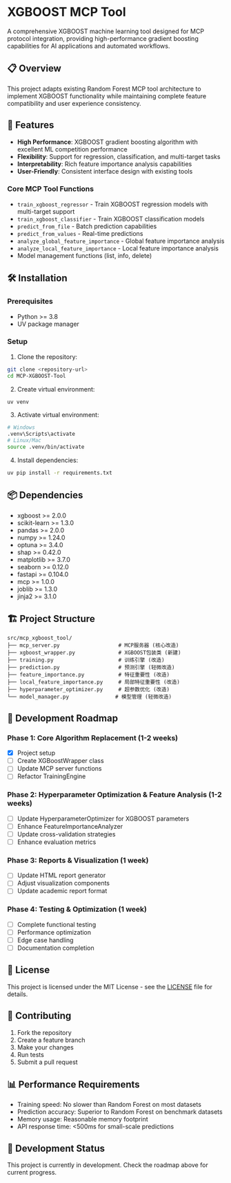 # XGBOOST MCP Tool

A comprehensive XGBOOST machine learning tool designed for MCP protocol integration, providing high-performance gradient boosting capabilities for AI applications and automated workflows.

## 📋 Overview

This project adapts existing Random Forest MCP tool architecture to implement XGBOOST functionality while maintaining complete feature compatibility and user experience consistency.

## 🚀 Features

- **High Performance**: XGBOOST gradient boosting algorithm with excellent ML competition performance
- **Flexibility**: Support for regression, classification, and multi-target tasks
- **Interpretability**: Rich feature importance analysis capabilities
- **User-Friendly**: Consistent interface design with existing tools

### Core MCP Tool Functions

- `train_xgboost_regressor` - Train XGBOOST regression models with multi-target support
- `train_xgboost_classifier` - Train XGBOOST classification models
- `predict_from_file` - Batch prediction capabilities
- `predict_from_values` - Real-time predictions
- `analyze_global_feature_importance` - Global feature importance analysis
- `analyze_local_feature_importance` - Local feature importance analysis
- Model management functions (list, info, delete)

## 🛠️ Installation

### Prerequisites

- Python >= 3.8
- UV package manager

### Setup

1. Clone the repository:
```bash
git clone <repository-url>
cd MCP-XGBOOST-Tool
```

2. Create virtual environment:
```bash
uv venv
```

3. Activate virtual environment:
```bash
# Windows
.venv\Scripts\activate
# Linux/Mac
source .venv/bin/activate
```

4. Install dependencies:
```bash
uv pip install -r requirements.txt
```

## 📦 Dependencies

- xgboost >= 2.0.0
- scikit-learn >= 1.3.0
- pandas >= 2.0.0
- numpy >= 1.24.0
- optuna >= 3.4.0
- shap >= 0.42.0
- matplotlib >= 3.7.0
- seaborn >= 0.12.0
- fastapi >= 0.104.0
- mcp >= 1.0.0
- joblib >= 1.3.0
- jinja2 >= 3.1.0

## 🏗️ Project Structure

```
src/mcp_xgboost_tool/
├── mcp_server.py                   # MCP服务器 (核心改造)
├── xgboost_wrapper.py              # XGBOOST包装类 (新建)
├── training.py                     # 训练引擎 (改造)
├── prediction.py                   # 预测引擎 (轻微改造)
├── feature_importance.py           # 特征重要性 (改造)
├── local_feature_importance.py     # 局部特征重要性 (改造)
├── hyperparameter_optimizer.py     # 超参数优化 (改造)
└── model_manager.py               # 模型管理 (轻微改造)
```

## 🎯 Development Roadmap

### Phase 1: Core Algorithm Replacement (1-2 weeks)
- [x] Project setup
- [ ] Create XGBoostWrapper class
- [ ] Update MCP server functions
- [ ] Refactor TrainingEngine

### Phase 2: Hyperparameter Optimization & Feature Analysis (1-2 weeks)
- [ ] Update HyperparameterOptimizer for XGBOOST parameters
- [ ] Enhance FeatureImportanceAnalyzer
- [ ] Update cross-validation strategies
- [ ] Enhance evaluation metrics

### Phase 3: Reports & Visualization (1 week)
- [ ] Update HTML report generator
- [ ] Adjust visualization components
- [ ] Update academic report format

### Phase 4: Testing & Optimization (1 week)
- [ ] Complete functional testing
- [ ] Performance optimization
- [ ] Edge case handling
- [ ] Documentation completion

## 📄 License

This project is licensed under the MIT License - see the [LICENSE](LICENSE) file for details.

## 🤝 Contributing

1. Fork the repository
2. Create a feature branch
3. Make your changes
4. Run tests
5. Submit a pull request

## 📊 Performance Requirements

- Training speed: No slower than Random Forest on most datasets
- Prediction accuracy: Superior to Random Forest on benchmark datasets
- Memory usage: Reasonable memory footprint
- API response time: <500ms for small-scale predictions

## 🔧 Development Status

This project is currently in development. Check the roadmap above for current progress.
